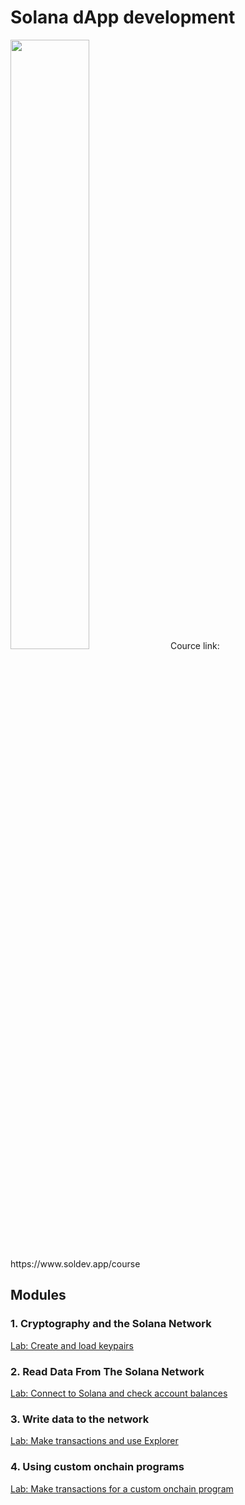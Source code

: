 # Solana dApp development
<img src='https://www.soldev.app/logo-light.svg' width='50%' />
Cource link: https://www.soldev.app/course

## Modules

### 1. Cryptography and the Solana Network

[Lab: Create and load keypairs](generate-keypair)

### 2. Read Data From The Solana Network
[Lab: Connect to Solana and check account balances](read_from_sol)

### 3. Write data to the network
[Lab: Make transactions and use Explorer](ping-program)

### 4. Using custom onchain programs
[Lab: Make transactions for a custom onchain program](transfer)
